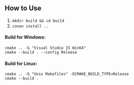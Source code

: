 ## How to Use

1. `mkdir build && cd build`
2. `conan install ..`

#### Build for Windows:
```
cmake .. -G "Visual Studio 15 Win64"
cmake --build . --config Release
```

#### Build for Linux:
```
cmake .. -G "Unix Makefiles" -DCMAKE_BUILD_TYPE=Release
cmake --build .
```